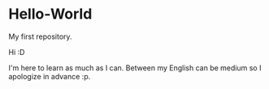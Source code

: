 # Hello-World
My first repository.

Hi :D

I'm here to learn as much as I can. Between my English can be medium so I apologize in advance :p.
